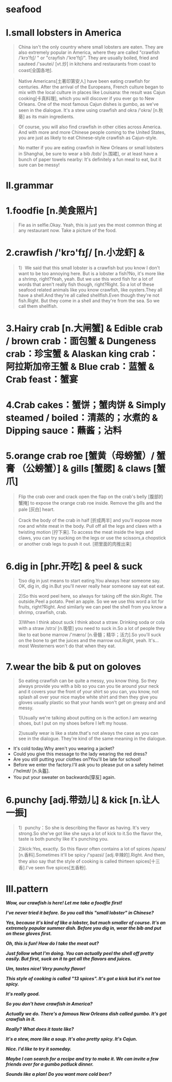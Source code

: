 # seafood
# I.small lobsters in America 
> China isn't the only country where small lobsters are eaten. They are also extremely popular in America, where they are called "crawfish /'krɔ'fɪʃ/ " or "crayfish /'kre'fɪʃ/". They are usually boiled, fried and sauteed /'səutei/ [vt.炒] in kitchens and restaurants from coast to coast[全国各地].

> Native Americans[土著印第安人] have been eating crawfish for centuries. After the arrival of the Europeans, French culture began to mix with the local culture in places like Louisana: the result was Cajun cooking[卡真料理], which you will discover if you ever go to New Orleans. One of the most famous Cajun dishes is gumbo, as we've seen in the dialogue. It's a stew using crawfish and okra /'okrə/ [n.秋葵] as its main ingredients.

> Of course, you will also find crawfish in other cities across America. And with more and more Chinese people coming to the United States, you are just as likely to eat Chinese-style crawfish as Cajun-style. 

> No matter if you are eating crawfish in New Orleans or small lobsters in Shanghai, be sure to wear a bib /bɪb/ [n.围裙], or at least have a bunch of paper towels nearby: It's definitely a fun meal to eat, but it sure can be messy!

# II.grammar
# 1.foodfie [n.美食照片]
> Fie as in selfie.Okay. Yeah, this is just yes the most common thing at any restaurant now. Take a picture of the food.

# 2.crawfish /'krɔ'fɪʃ/ [n.小龙虾] & 
> 1）We said that this small lobster is a crawfish but you know I don't want to be too annoying here. But is a lobster a fish?No, it's more like a shrimp, right?Yeah, yeah. But we use this word fish for a lot of words that aren't really fish though, right?Right. So a lot of these seafood related animals like you know crawfish, like oysters.They all have a shell.And they're all called shellfish.Even though they're not fish.Right. But they come in a shell and they're from the sea. So we call them shellfish.


# 3.Hairy crab [n.大闸蟹] & Edible crab / brown crab：面包蟹 & Dungeness crab：珍宝蟹 & Alaskan king crab：阿拉斯加帝王蟹 & Blue crab：蓝蟹 & Crab feast：蟹宴

# 4.Crab cakes：蟹饼；蟹肉饼 & Simply steamed / boiled：清蒸的；水煮的 & Dipping sauce：蘸酱；沾料


# 5.orange crab roe [蟹黄（母螃蟹）/ 蟹膏 （公螃蟹）]  & gills [蟹腮] & claws [蟹爪]
> Flip the crab over and crack open the flap on the crab's belly [腹部的蟹掩] to expose the orange crab roe inside. Remove the gills and the pale [灰白] heart. 

> Crack the body of the crab in half [折成两半] and you'll expose more roe and white meat in the body. Pull off all the legs and claws with a twisting motion [拧下来]. To access the meat inside the legs and claws, you can try sucking on the legs or use the scissors,a chopstick or another crab legs to push it out. [把里面的肉推出来]

# 6.dig in [phr.开吃] & peel & suck
> 1)so dig in just means to start eating.You always hear someone say. OK, dig in, dig in.But you'll never really hear someone say eat eat eat.

> 2)So this word peel here, so always for taking off the skin.Right. The outside.Peel a potato. Peel an apple. So we we use this word a lot for fruits, right?Right. And similarly we can peel the shell from you know a shrimp, crawfish, crab.

> 3)When I think about suck I think about a straw. Drinking soda or cola with a straw /strɔ/ [n.吸管] you need to suck in.So a lot of people they like to eat bone marrow /'mæro/ [n.骨髓；精华；活力].So you'll suck on the bone to get the juices and the marrow out.Right, yeah. It's... most Westerners won't do that when they eat.

# 7.wear the bib & put on goloves
> So eating crawfish can be quite a messy, you know thing. So they always provide you with a bib so you can you tie around your neck and it covers your the front of your shirt so you can, you know, not splash all over your nice maybe white shirt and then they give you gloves usually plastic so that your hands won't get on greasy and and messy.

> 1)Usually we're talking about putting on is the action.I am wearing shoes, but I put on my shoes before I left my house.

> 2)usually wear is like a state.that's not always the case as you can see in the dialogue. They're kind of the same meaning in the dialogue.

- It's cold today.Why aren't you wearing  a jacket?
- Could you give this message to the lady wearing the red dress?
- Are you still putting your clothes on?You'll be late for school!
- Before we enter the factory.I'll ask you to please put on a safety helmet /'hɛlmɪt/ [n.头盔].
- You put your sweater on backwards[穿反] again.

# 6.punchy [adj.带劲儿] & kick [n.让人一振]
> 1）punchy：So she is describing the flavor as having. It's very strong.So she've got like she says a lot of kick to it.So the flavor the, taste is both punchy like it's punching you.

> 2)kick:Yes, exactly. So this flavor often contains a lot of spices /spaɪs/ [n.香料].Sometimes it'll be spicy /'spaɪsi/ [adj.辛辣的].Right. And then, they also say that the style of cooking is called thirteen spices[十三香].I've seen five spices[五香粉].

# III.pattern
***Wow, our crawfish is here! Let me take a foodfie first!***

***I've never tried it before. So you call this "small lobster" in Chinese?***

***Yes, because it's kind of like a lobster, but much smaller of course. It's an extremely popular summer dish. Before you dig in, wear the bib and put on these gloves first.***

***Oh, this is fun! How do I take the meat out?***

***Just follow what I'm doing. You can actually peel the shell off pretty easily. But first, suck on it to get all the flavors and juices.***

***Um, tastes nice! Very punchy flavor!***

***This style of cooking is called "13 spices". It's got a kick but it's not too spicy.***

***It's really good.***

***So you don't have crawfish in America?***

***Actually we do. There's a famous New Orleans dish called gumbo. It's got crawfish in it.***

***Really? What does it taste like?***

***It's a stew, more like a soup. It's also pretty spicy. It's Cajun.***

***Nice. I'd like to try it someday.***

***Maybe I can search for a recipe and try to make it. We can invite a few friends over for a gumbo potluck dinner.***

***Sounds like a plan! Do you want more cold beer?***







